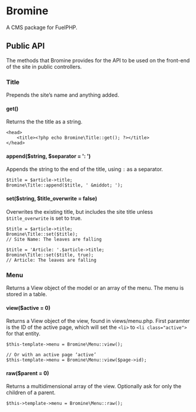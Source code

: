 # Bromine

A CMS package for FuelPHP.

## Public API

The methods that Bromine provides for the API to be used on the front-end of the site in public controllers.

### Title

Prepends the site’s name and anything added.

#### get()

Returns the the title as a string.

~~~
<head>
	<title><?php echo Bromine\Title::get(); ?></title>
</head>
~~~

#### append($string, $separator = ': ')

Appends the string to the end of the title, using `:` as a separator.

~~~
$title = $article->title;
Bromine\Title::append($title, ' &middot; ');
~~~

#### set($string, $title_overwrite = false)

Overwrites the existing title, but includes the site title unless `$title_overwrite` is set to true.

~~~
$title = $article->title;
Bromine\Title::set($title);
// Site Name: The leaves are falling

$title = 'Article: '.$article->title;
Bromine\Title::set($title, true);
// Article: The leaves are falling
~~~

### Menu

Returns a View object of the model or an array of the menu. The menu is stored in a table.

#### view($active = 0)

Returns a View object of the view, found in views/menu.php. First paramter is the ID of the active page, which will set the `<li>` to `<li class="active">` for that entity.

~~~
$this-template->menu = Bromine\Menu::view();

// Or with an active page ‘active’
$this-template->menu = Bromine\Menu::view($page->id);
~~~

#### raw($parent = 0)

Returns a multidimensional array of the view. Optionally ask for only the children of a parent. 

~~~
$this->template->menu = Bromine\Menu::raw();
~~~
